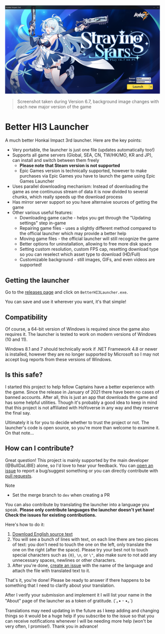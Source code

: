 ﻿![](https://github.com/BuIlDaLiBlE/BetterHI3Launcher/raw/master/.github/GitHubREADME.webp)
> Screenshot taken during Version 6.7, background image changes with each new major version of the game

# Better HI3 Launcher
A much better Honkai Impact 3rd launcher. Here are the key points:
* Very portable, the launcher is just one file (updates automatically too!)
* Supports all game servers (Global, SEA, CN, TW/HK/MO, KR and JP), can install and switch between them freely
  * **Please note that Steam version is not supported**
  * Epic Games version is technically supported, however to make purchases via Epic Games you have to launch the game using Epic Games Launcher
* Uses parallel downloading mechanism: Instead of downloading the game as one continuous stream of data it is now divided to several chunks, which really speeds up the download process
* Has mirror server support so you have alternaive sources of getting the game
* Other various useful features:
  * Downloading game cache - helps you get through the "Updating settings" step in-game
  * Repairing game files - uses a slightly different method compared to the official launcher which may provide a better help
  * Moving game files - the official launcher will still recognize the game
  * Better options for uninstallation, allowing to free more disk space
  * Setting custom resolution, custom FPS cap, resetting download type so you can reselect which asset type to download (HD/Full)
  * Customizable background - still images, GIFs, and even videos are supported!

## Getting the launcher
Go to the [releases page](https://github.com/BuIlDaLiBlE/BetterHI3Launcher/releases/latest) and click on `BetterHI3Launcher.exe`.

You can save and use it wherever you want, it's that simple!

## Compatibility
Of course, a 64-bit version of Windows is required since the game also requires it. The launcher is tested to work on modern versions of Windows (10 and 11).

Windows 8.1 and 7 should technically work if .NET Framework 4.8 or newer is installed, however they are no longer supported by Microsoft so I may not accept bug reports from these versions of Windows.

## Is this safe?
I started this project to help fellow Captains have a better experience with the game. Since the release in January of 2021 there have been no cases of banned accounts.
After all, this is just an app that downloads the game and has some helpful utilities. Though it's probably a good idea to keep in mind that this project is not affiliated with HoYoverse in any way and they reserve the final say.

Ultimately it is for you to decide whether to trust the project or not. The launcher's code is open source, so you're more than welcome to examine it. On that note...

## How can I contribute? 
Great question! This project is mainly supported by the main developer (@BuIlDaLiBlE) alone, so I'd love to hear your feedback. You can [open an issue](https://github.com/BuIlDaLiBlE/BetterHI3Launcher/issues/new/choose) to report a bug/suggest something or you can directly contribute with [pull requests](https://github.com/BuIlDaLiBlE/BetterHI3Launcher/pulls).

> [!NOTE]
> * Set the merge branch to `dev` when creating a PR

You can also contribute by translating the launcher into a language you speak. **Please only contribute languages the launcher doesn't yet have! Check the issues for existing contributions.**

Here's how to do it:
1. [Download English source text](https://bpnet.work/bh3?launcher_translations=get_contents_en)
2. You will see a bunch of lines with text, on each line there are two pieces of text: you don't need to touch the one on the left, only translate the one on the right (after the space). Please try your best not to touch special characters such as `{0}`, `\n`, or `\"`, also make sure to not add any unnecessary spaces, newlines or other characters.
3. After you're done, [create an issue](https://github.com/BuIlDaLiBlE/BetterHI3Launcher/issues/new?assignees=BuIlDaLiBlE&labels=language+contribution&template=language_contribution.md&title=Language+contribution+%5BNAME+OF+THE+LANGUAGE+HERE%5D) with the name of the language and attach the file with translated text to it.

That's it, you're done! Please be ready to answer if there happens to be something that I need to clarify about your translation.

After I verify your submission and implement it I will list your name in the "About" page of the launcher as a token of gratitude. (´｡• ᵕ •｡`)

Translations may need updating in the future as I keep adding and changing things so it would be a huge help if you subscribe to the issue so that you can receive notifications whenever I will be needing more help (won't be very often, I promise!). Thank you in advance!